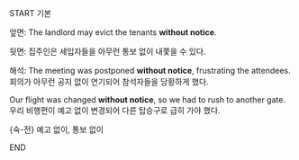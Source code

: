 START
기본

앞면:
The landlord may evict the tenants **without notice**.

뒷면:
집주인은 세입자들을 아무런 통보 없이 내쫓을 수 있다.

해석:
The meeting was postponed **without notice**, frustrating the attendees.  
회의가 아무런 공지 없이 연기되어 참석자들을 당황하게 했다.

Our flight was changed **without notice**, so we had to rush to another gate.  
우리 비행편이 예고 없이 변경되어 다른 탑승구로 급히 가야 했다.

{숙-전} 예고 없이, 통보 없이
<!--ID: 1747213161402-->
END